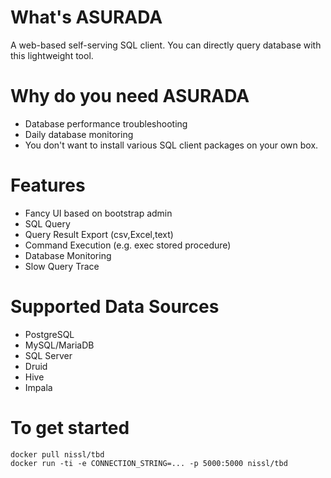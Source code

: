 # What's ASURADA
A web-based self-serving SQL client. You can directly query database with this lightweight tool.

# Why do you need ASURADA
- Database performance troubleshooting
- Daily database monitoring
- You don't want to install various SQL client packages on your own box. 

# Features
- Fancy UI based on bootstrap admin
- SQL Query
- Query Result Export (csv,Excel,text)
- Command Execution (e.g. exec stored procedure)
- Database Monitoring 
- Slow Query Trace

# Supported Data Sources
- PostgreSQL
- MySQL/MariaDB
- SQL Server
- Druid
- Hive
- Impala

# To get started
```
docker pull nissl/tbd
docker run -ti -e CONNECTION_STRING=... -p 5000:5000 nissl/tbd
```
